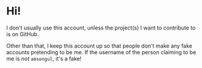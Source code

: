 # Hi!
I don't usually use this account, unless the project(s) I want to contribute to is on GitHub.

Other than that, I keep this account up so that people don't make any fake accounts pretending to be me. If the username of the person claiming to be me is *not* `amsongul`, it's a fake!
